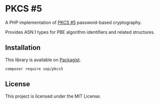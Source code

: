 # PKCS #5

A PHP implementation of [PKCS #5](https://tools.ietf.org/html/rfc2898)
password-based cryptography.

Provides ASN.1 types for PBE algorithm identifiers and related structures.

## Installation

This library is available on
[Packagist](https://packagist.org/packages/sop/pkcs5).

    composer require sop/pkcs5

## License

This project is licensed under the MIT License.
